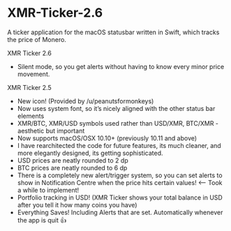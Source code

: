 # XMR-Ticker-2.6
A ticker application for the macOS statusbar written in Swift, which tracks the price of Monero.

XMR Ticker 2.6
* Silent mode, so you get alerts without having to know every minor price movement.

XMR Ticker 2.5
* New icon! (Provided by /u/peanutsformonkeys)
* Now uses system font, so it’s nicely aligned with the other status bar elements
* XMR/BTC, XMR/USD symbols used rather than USD/XMR, BTC/XMR - aesthetic but important
* Now supports macOS/OSX 10.10+ (previously 10.11 and above)
* I have rearchitected the code for future features, its much cleaner, and more elegantly designed, its getting sophisticated.
* USD prices are neatly rounded to 2 dp 
* BTC prices are neatly rounded to 6 dp
* There is a completely new alert/trigger system, so you can set alerts to show in Notification Centre when the price hits certain values! <— Took a while to implement!
* Portfolio tracking in USD! (XMR Ticker shows your total balance in USD after you tell it how many coins you have)
* Everything Saves! Including Alerts that are set. Automatically whenever the app is quit 👍
